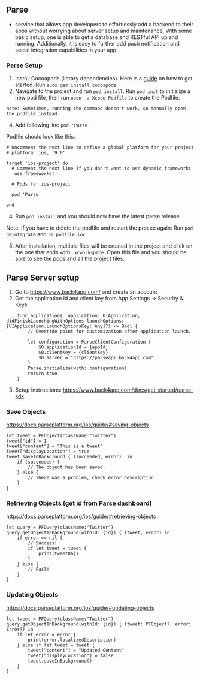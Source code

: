 ## Parse

- service that allows app developers to effortlessly add a backend to their apps without worrying about server setup and maintenance. With some basic setup, one is able to get a database and RESTful API up and running. Additionally, it is easy to further add push notification and social integration capabilities in your app.

### Parse Setup

1. Install Cocoapods (library dependencies). Here is a [guide](https://guides.cocoapods.org/using/getting-started.html) on how to get started. Run `sudo gem install cocoapods`
2. Navigate to the project and run `pod install`. Run `pod init` to initialize a new pod file, then run `open -a Xcode Podfile` to create the Podfile. 

`Note: Sometimes, running the command doesn't work, so manually open the podfile instead.`

4. Add following line `pod 'Parse'`

Podfile should look like this:
```
# Uncomment the next line to define a global platform for your project
# platform :ios, '9.0'

target 'ios-project' do
  # Comment the next line if you don't want to use dynamic frameworks
   use_frameworks!

  # Pods for ios-project

  pod 'Parse'

end

```
4. Run `pod install` and you should now have the latest parse release.

Note: If you have to delete the podfile and restart the procee again: Run `pod deintegrate` and `rm podfile.loc`

5. After installation, multiple files will be created in the project and click on the one that ends with `.xcworkspace`. Open this file and you should be able to see the pods and all the project files.

## Parse Server setup 

1. Go to https://www.back4app.com/ and create an account 
2. Get the application Id and client key from App Settings -> Security & Keys.

```
    func application(_ application: UIApplication, didFinishLaunchingWithOptions launchOptions: [UIApplication.LaunchOptionsKey: Any]?) -> Bool {
        // Override point for customization after application launch.
        
        let configuration = ParseClientConfiguration {
            $0.applicationId = {appId}
            $0.clientKey = {clientKey}
            $0.server = "https://parseapi.back4app.com"
        }
        Parse.initialize(with: configuration)
        return true
    }
```
3. Setup instructions: https://www.back4app.com/docs/get-started/parse-sdk 

### Save Objects
https://docs.parseplatform.org/ios/guide/#saving-objects
```
let tweet = PFObject(className:"Twitter")
tweet["id"] = 1
tweet["content"] = "This is a tweet"
tweet["displayLocation"] = true
tweet.saveInBackground { (succeeded, error)  in
    if (succeeded) {
        // The object has been saved.
    } else {
        // There was a problem, check error.description
    }
}
```

### Retrieving Objects (get id from Parse dashboard)
https://docs.parseplatform.org/ios/guide/#retrieving-objects
```
let query = PFQuery(className:"Twitter")
query.getObjectInBackground(withId: {id}) { (tweet, error) in
    if error == nil {
        // Success!
        if let tweet = tweet { 
            print(tweetObj)
        }
    } else {
        // Fail!
    }
}
```

### Updating Objects
https://docs.parseplatform.org/ios/guide/#updating-objects
```
let tweet = PFQuery(className:"Twitter")
query.getObjectInBackground(withId: {id}) { (tweet: PFObject?, error: Error?) in
    if let error = error {
        print(error.localizedDescription)
    } else if let tweet = tweet {
        tweet["content"] = "Updated Content"
        tweet["displayLocation"] = false
        tweet.saveInBackground()
    }
}
```
